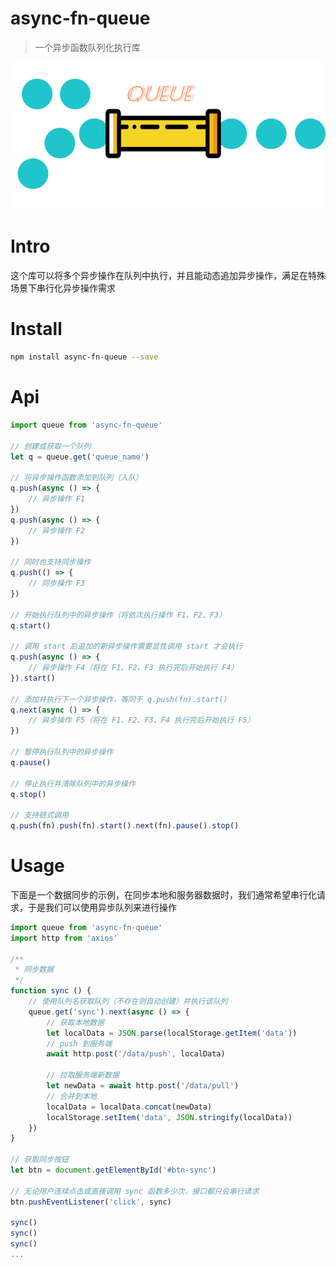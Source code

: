 # async-fn-queue
> 一个异步函数队列化执行库

![async-fn-queue](./assets/async-fn-queue.png)

# Intro
这个库可以将多个异步操作在队列中执行，并且能动态追加异步操作，满足在特殊场景下串行化异步操作需求

# Install

``` sh
npm install async-fn-queue --save

```

# Api
``` js
import queue from 'async-fn-queue'

// 创建或获取一个队列
let q = queue.get('queue_name')

// 将异步操作函数添加到队列（入队）
q.push(async () => {
    // 异步操作 F1
})
q.push(async () => {
    // 异步操作 F2
})

// 同时也支持同步操作
q.push(() => {
    // 同步操作 F3
})

// 开始执行队列中的异步操作（将依次执行操作 F1、F2、F3）
q.start()

// 调用 start 后追加的新异步操作需要显性调用 start 才会执行
q.push(async () => {
    // 异步操作 F4（将在 F1、F2、F3 执行完后开始执行 F4）
}).start()

// 添加并执行下一个异步操作，等同于 q.push(fn).start()
q.next(async () => {
    // 异步操作 F5（将在 F1、F2、F3、F4 执行完后开始执行 F5）
})

// 暂停执行队列中的异步操作
q.pause()

// 停止执行并清除队列中的异步操作
q.stop()

// 支持链式调用
q.push(fn).push(fn).start().next(fn).pause().stop()

```

# Usage

下面是一个数据同步的示例，在同步本地和服务器数据时，我们通常希望串行化请求，于是我们可以使用异步队列来进行操作

``` js
import queue from 'async-fn-queue'
import http from 'axios'

/**
 * 同步数据
 */
function sync () {
    // 使用队列名获取队列（不存在则自动创建）并执行该队列
    queue.get('sync').next(async () => {
        // 获取本地数据
        let localData = JSON.parse(localStorage.getItem('data'))
        // push 到服务端
        await http.post('/data/push', localData)

        // 拉取服务端新数据
        let newData = await http.post('/data/pull')
        // 合并到本地
        localData = localData.concat(newData)
        localStorage.setItem('data', JSON.stringify(localData))
    })
}

// 获取同步按钮
let btn = document.getElementById('#btn-sync')

// 无论用户连续点击或直接调用 sync 函数多少次，接口都只会串行请求
btn.pushEventListener('click', sync)

sync()
sync()
sync()
...

```